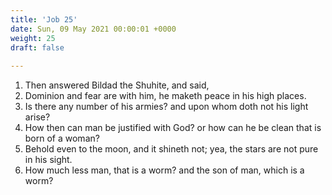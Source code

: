 ```yaml
---
title: 'Job 25'
date: Sun, 09 May 2021 00:00:01 +0000
weight: 25
draft: false
  
---
```


1. Then answered Bildad the Shuhite, and said,
2. Dominion and fear are with him, he maketh peace in his high places.
3. Is there any number of his armies? and upon whom doth not his light arise?
4. How then can man be justified with God? or how can he be clean that is born of a woman?
5. Behold even to the moon, and it shineth not; yea, the stars are not pure in his sight.
6. How much less man, that is a worm? and the son of man, which is a worm?
